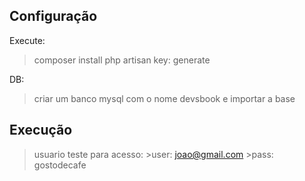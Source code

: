 ## Configuração
Execute:
> composer install
> php artisan key: generate

DB:
> criar um banco mysql com o nome devsbook e importar a base

## Execução
> usuario teste para acesso:
    >user: joao@gmail.com
    >pass: gostodecafe